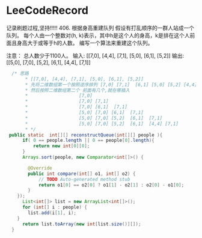 # LeeCodeRecord
记录刷题过程,坚持!!!!!
406. 根据身高重建队列
假设有打乱顺序的一群人站成一个队列。 每个人由一个整数对(h, k)表示，其中h是这个人的身高，k是排在这个人前面且身高大于或等于h的人数。 编写一个算法来重建这个队列。

注意：
总人数少于1100人。
输入:
[[7,0], [4,4], [7,1], [5,0], [6,1], [5,2]]
输出:
[[5,0], [7,0], [5,2], [6,1], [4,4], [7,1]]


```java
  /* 思路
	   * [[7,0], [4,4], [7,1], [5,0], [6,1], [5,2]]
	   * 先将二维数组第一个按照逆序排列 [7,0] [7,1]  [6,1] [5,0] [5,2] [4,4]
	   * 然后按照二维数组第二个 前面有几个,就在哪插入
	   *                   [7,0]
	   *                   [7,0] [7,1]
	   *                   [7,0] [6,1]  [7,1] 
	   *                   [5,0] [7,0] [6,1]  [7,1]
	   *                   [5,0] [7,0] [5,2]  [6,1]  [7,1]
	   *                   [5,0] [7,0] [5,2]  [6,1]  [4,4] [7,1]
	   * */
 public static  int[][] reconstructQueue(int[][] people ){
	  if( 0 == people.length || 0 == people[0].length){
		  return new int[0][0];
	  }
	  Arrays.sort(people, new Comparator<int[]>() {

		@Override
		public int compare(int[] o1, int[] o2) {
			// TODO Auto-generated method stub
			return o1[0] == o2[0] ? o1[1] - o2[1] : o2[0] - o1[0];
		} 
	});
	  List<int[]> list = new ArrayList<int[]>();
	  for (int[] i : people) {
		list.add(i[1], i);
	}
	  return list.toArray(new int[list.size()][]);
  }
```
